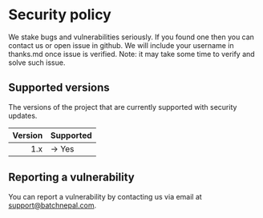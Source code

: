 # Security policy
We stake bugs and vulnerabilities seriously. If you found one then you can contact us or open issue in github. We will include your username in thanks.md once issue is verified.  Note: it may take some time to verify and solve such issue.
## Supported versions

The versions of the project that are currently supported with security updates.

| Version | Supported          |
| ------: | :----------------- |
|  1.x    | -> Yes              |



## Reporting a vulnerability

You can report a vulnerability by contacting us via email at [support@batchnepal.com](support@batchnepal.com).